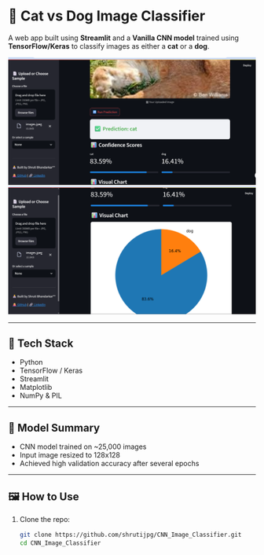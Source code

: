 # 🐾 Cat vs Dog Image Classifier

A web app built using **Streamlit** and a **Vanilla CNN model** trained using **TensorFlow/Keras** to classify images as either a **cat** or a **dog**.

![Demo](https://github.com/shrutijpg/CNN_Image_Classifier/blob/1bad73ac690fd1e1c4ed03c8b1d8ee3e9024aa0a/assets/Screenshot%202025-06-22%20201137.png)
![Demo](https://github.com/shrutijpg/CNN_Image_Classifier/blob/1bad73ac690fd1e1c4ed03c8b1d8ee3e9024aa0a/assets/Screenshot%202025-06-22%20201022.png) <!-- replace with your actual image path -->

---

## 🚀 Tech Stack
- Python
- TensorFlow / Keras
- Streamlit
- Matplotlib
- NumPy & PIL

---

## 🧠 Model Summary
- CNN model trained on ~25,000 images
- Input image resized to 128x128
- Achieved high validation accuracy after several epochs

---

## 🖼 How to Use

1. Clone the repo:
   ```bash
   git clone https://github.com/shrutijpg/CNN_Image_Classifier.git
   cd CNN_Image_Classifier
